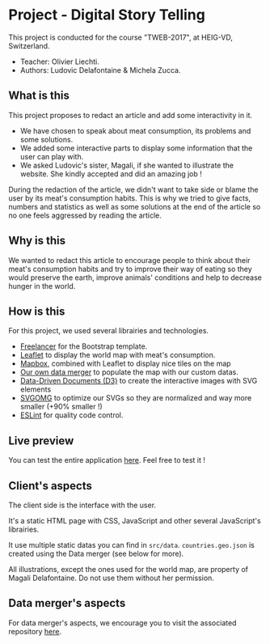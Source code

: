 # Project - Digital Story Telling
This project is conducted for the course "TWEB-2017", at HEIG-VD, Switzerland.

* Teacher: Olivier Liechti.
* Authors: Ludovic Delafontaine & Michela Zucca.

## What is this
This project proposes to redact an article and add some interactivity in it.
	
* We have chosen to speak about meat consumption, its problems and some solutions.
* We added some interactive parts to display some information that the user can play with.
* We asked Ludovic's sister, Magali, if she wanted to illustrate the website. She kindly accepted and did an amazing job !
	
During the redaction of the article, we didn't want to take side or blame the user by its meat's consumption habits. This is why we tried to give facts, numbers and statistics as well as some solutions at the end of the article so no one feels aggressed by reading the article.
	
## Why is this
We wanted to redact this article to encourage people to think about their meat's consumption habits and try to improve their way of eating so they would preserve the earth, improve animals' conditions and help to decrease hunger in the world.

## How is this
For this project, we used several librairies and technologies.

* [Freelancer](http://startbootstrap.com/template-overviews/freelancer/) for the Bootstrap template.
* [Leaflet](http://leafletjs.com/) to display the world map with meat's consumption.
* [Mapbox](https://www.mapbox.com/), combined with Leaflet to display nice tiles on the map
* [Our own data merger](https://github.com/heig-vd-tweb2017/digital-story-telling-data-merger) to populate the map with our custom datas.
* [Data-Driven Documents (D3)](https://d3js.org/) to create the interactive images with SVG elements
* [SVGOMG](https://jakearchibald.github.io/svgomg/) to optimize our SVGs so they are normalized and way more smaller (+90% smaller !)
* [ESLint](https://eslint.org/) for quality code control.

## Live preview
You can test the entire application [here](https://heig-vd-tweb2017.github.io/digital-story-telling-client/). Feel free to test it !

## Client's aspects
The client side is the interface with the user.

It's a static HTML page with CSS, JavaScript and other several JavaScript's librairies.

It use multiple static datas you can find in `src/data`. `countries.geo.json` is created using the Data merger (see below for more).

All illustrations, except the ones used for the world map, are property of Magali Delafontaine. Do not use them without her permission.

## Data merger's aspects
For data merger's aspects, we encourage you to visit the associated repository [here](https://github.com/heig-vd-tweb2017/digital-story-telling-data-merger).
